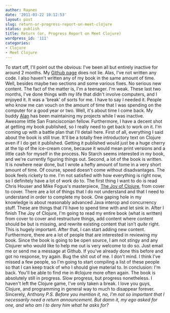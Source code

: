 ```yaml
---
author: Raynes
date: '2011-03-22 10:12:53'
layout: post
slug: return-or-progress-report-on-meet-clojure
status: publish
title: Return (or, Progress Report on Meet Clojure)
wordpress_id: '111'
categories:
- Clojure
- Meet Clojure
---
```


To start off, I'll point out the obvious: I've been all but entirely
inactive for around 2 months. My [Github page](http://github.com/Raynes)
does not lie. Alas, I've not written any code. I also haven't written
any of my book in the same amount of time. Well, besides maybe two
sections and some various fixes. No serious new content. The fact of the
matter is, I'm a teenager. I'm weak. These last two months, I've done
things with my life that didn't involve computers, and I enjoyed it. It
was a 'break' of sorts for me. I have to say I needed it. People who
know me can vouch on the amount of time that I was spending on the
computer for a good year or two. Well, it's about time I come back. My
buddy [Alan](http://github.com/amalloy) has been maintaining my projects
while I was inactive. Awesome little San Francisconian fellow.
Furthermore, I have a decent shot at getting my book published, so I
really need to get back to work on it. I'm coming up with a battle plan
that I'll detail here. First of all, everything I said about the book is
still true. It'll be a totally free introductory text on Clojure even if
I do get it published. Getting it published would just be a huge cherry
at the tip of the ice-cream cone, because it would mean print versions
and a little cash for myself in the process. No Starch seems interested
in my book, and we're currently figuring things out. Second, a lot of
the book is written. It is nowhere near done, but I wrote a hefty amount
of tome in a very short amount of time. Of course, speed doesn't come
without disadvantages. The book feels rickety to me. I'm not satisfied
with how everything is right now, so I definitely have a lot of work do
to. The first thing I want to do is read Chris Houser and Mike Fogus's
masterpiece, [The Joy of Clojure](http://joyofclojure.com/), from cover
to cover. There are a lot of things that I do not understand and that I
need to understand in order to complete my book. One gaping hole in my
knowledge is about reasonably advanced Java interop and concurrency
stuff. These are things that I'll have to spend time with and let sink
in. After I finish The Joy of Clojure, I'm going to read my entire book
(what is written) from cover to cover and restructure things, add
content where content should be but is missing, and rewrite existing
content that isn't *quite* right. This is hugely important. After that,
I can start adding new content. Furthermore, there are a lot of people
that are interested in reviewing my book. Since the book is going to be
open source, I am not stingy and any Clojurer who would like to help me
out is very welcome to do so. Just email me or send me a message at
Github. If you've already done this before and got no response, try
again. Bug the shit out of me. I don't mind. I think I've missed a few
people, so I'm going to start compiling a list of these people so that I
can keep track of who I should give material to. In conclusion: I'm
back. You'll be able to find me in \#clojure more often again. The book
is absolutely still in progress. Slow progress, but progress
nonetheless. I haven't left the Clojure game, I've only taken a break. I
love you guys, Clojure, and programming in general way to much to
disappear forever. Sincerely, Anthony *P.S. Before you mention it, no,
I'm not so important that I necessarily need a return announcement. But
damn it, my ego asked for one, and who am I to deny him what he asks
for?*

